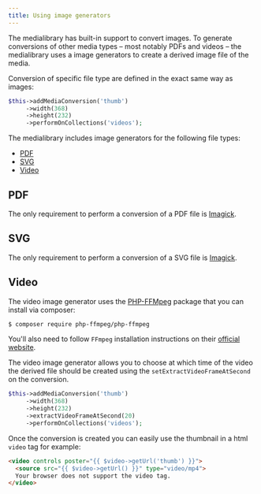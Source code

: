 ```yaml
---
title: Using image generators
---
```


The medialibrary has built-in support to convert images. To generate conversions of other media types – most notably PDFs and videos – the medialibrary uses a image generators to create a derived image file of the media. 

Conversion of specific file type are defined in the exact same way as images:
```php
$this->addMediaConversion('thumb')
     ->width(368)
     ->height(232)
     ->performOnCollections('videos');
```

The medialibrary includes image generators for the following file types:
- [PDF](/laravel-medialibrary/v6/converting-other-file-types/using-image-generators#pdf)
- [SVG](/laravel-medialibrary/v6/converting-other-file-types/using-image-generators#svg)
- [Video](/laravel-medialibrary/v5/converting-other-file-types/using-image-generators#video)

## PDF

The only requirement to perform a conversion of a PDF file is [Imagick](http://php.net/manual/en/imagick.setresolution.php).

## SVG

The only requirement to perform a conversion of a SVG file is [Imagick](http://php.net/manual/en/imagick.setresolution.php).

## Video

The video image generator uses the [PHP-FFMpeg](https://github.com/PHP-FFMpeg/PHP-FFMpeg) package that you can install via composer:

```bash
$ composer require php-ffmpeg/php-ffmpeg
```

You'll also need to follow `FFmpeg` installation instructions on their [official website](https://ffmpeg.org/download.html).

The video image generator allows you to choose at which time of the video the derived file should be created using the `setExtractVideoFrameAtSecond` on the conversion.

```php
$this->addMediaConversion('thumb')
     ->width(368)
     ->height(232)
     ->extractVideoFrameAtSecond(20)
     ->performOnCollections('videos');
```

Once the conversion is created you can easily use the thumbnail in a html `video` tag for example:

```html
<video controls poster="{{ $video->getUrl('thumb') }}">
  <source src="{{ $video->getUrl() }}" type="video/mp4">
  Your browser does not support the video tag.
</video>
```
